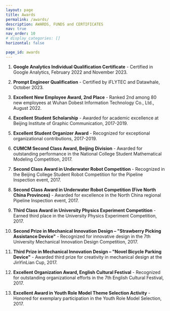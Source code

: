 ```yaml
---
layout: page
title: Awards
permalink: /awards/
description: AWARDS, FUNDS and CERTIFICATES
nav: true
nav_order: 10
# display_categories: []
horizontal: false

page_id: awards
---
```



1.	**Google Analytics Individual Qualification Certificate** - Certified in Google Analytics, February 2022 and November 2023.

2.	**Prompt Engineer Qualification** - Certified by iFLYTEC and Datawhale, October 2023.

3.	**Excellent New Employee Award, 2nd Place** - Ranked 2nd among 80 new employees at Wuhan Dobest Information Technology Co., Ltd., August 2022.

4.	**Excellent Student Scholarship** - Awarded for academic excellence at Beijing Institute of Graphic Communication, 2017-2019.

5.	**Excellent Student Organizer Award** - Recognized for exceptional organizational contributions, 2017-2019.

6.	**CUMCM Second Class Award, Beijing Division** - Awarded for outstanding performance in the National College Student Mathematical Modeling Competition, 2017.

7.	**Second Class Award in Underwater Robot Competition** - Recognized in the Beijing College Student Robot Competition for the Pipeline Inspection event, 2017.

8.	**Second Class Award in Underwater Robot Competition (Five North China Provinces)** - Awarded for excellence in the North China regional Pipeline Inspection event, 2017.

9.	**Third Class Award in University Physics Experiment Competition** - Earned third place in the University Physics Experiment Competition, 2017.

10.	**Second Prize in Mechanical Innovation Design – "Strawberry Picking Assistance Device"** - Recognized for innovative design in the 7th University Mechanical Innovation Design Competition, 2017.

11.	**Third Prize in Mechanical Innovation Design – "Novel Bicycle Parking Device"** - Awarded third prize for creativity in mechanical design at the JinYinLian Cup, 2017.

12.	**Excellent Organization Award, English Cultural Festival** - Recognized for outstanding organizational efforts in the 7th English Cultural Festival, 2017.

13.	**Excellent Award in Youth Role Model Theme Selection Activity** - Honored for exemplary participation in the Youth Role Model Selection, 2017.
